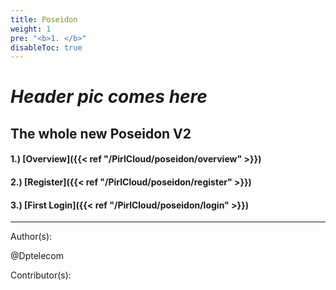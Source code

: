 ```yaml
---
title: Poseidon
weight: 1
pre: "<b>1. </b>"
disableToc: true
---
```


#                           ***Header pic comes here***

## The whole new Poseidon V2


#### 1.) [Overview]({{< ref "/PirlCloud/poseidon/overview" >}})
#### 2.) [Register]({{< ref "/PirlCloud/poseidon/register" >}})
#### 3.) [First Login]({{< ref "/PirlCloud/poseidon/login" >}})


---
Author(s):


@Dptelecom


Contributor(s):
